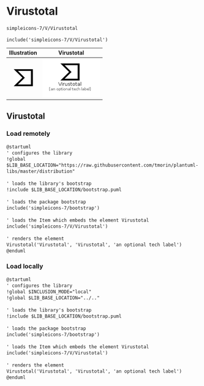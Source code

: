 # Virustotal


```text
simpleicons-7/V/Virustotal
```

```text
include('simpleicons-7/V/Virustotal')
```



| Illustration | Virustotal |
| :---: | :---: |
| ![illustration for Illustration](../../simpleicons-7/V/Virustotal.png) | ![illustration for Virustotal](../../simpleicons-7/V/Virustotal.Local.png) |




## Virustotal

### Load remotely
```plantuml
@startuml
' configures the library
!global $LIB_BASE_LOCATION="https://raw.githubusercontent.com/tmorin/plantuml-libs/master/distribution"

' loads the library's bootstrap
!include $LIB_BASE_LOCATION/bootstrap.puml

' loads the package bootstrap
include('simpleicons-7/bootstrap')

' loads the Item which embeds the element Virustotal
include('simpleicons-7/V/Virustotal')

' renders the element
Virustotal('Virustotal', 'Virustotal', 'an optional tech label')
@enduml
```

### Load locally
```plantuml
@startuml
' configures the library
!global $INCLUSION_MODE="local"
!global $LIB_BASE_LOCATION="../.."

' loads the library's bootstrap
!include $LIB_BASE_LOCATION/bootstrap.puml

' loads the package bootstrap
include('simpleicons-7/bootstrap')

' loads the Item which embeds the element Virustotal
include('simpleicons-7/V/Virustotal')

' renders the element
Virustotal('Virustotal', 'Virustotal', 'an optional tech label')
@enduml
```

